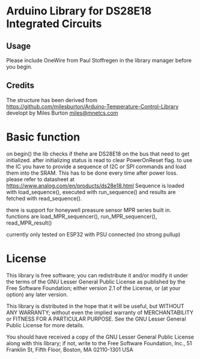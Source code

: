 
# Arduino Library for DS28E18 Integrated Circuits

## Usage

Please include OneWire from Paul Stoffregen in the library manager before you begin.

## Credits

The structure has been derived from
https://github.com/milesburton/Arduino-Temperature-Control-Library developt by Miles Burton <miles@mnetcs.com> 

# Basic function

on begin() the lib checks if thehe are DS28E18 on the bus that need to get initialized.
after initializing status is read to clear PowerOnReset flag.
to use the IC you have to provide a sequence of I2C or SPI commands and load them into the SRAM. This has to be done every time after power loss. please refer to datasheet at https://www.analog.com/en/products/ds28e18.html
Sequence is loaded with load_sequence(), executed with run_sequence() and results are fetched with read_sequence().

there is support for honeywell preasure sensor MPR series built in.
functions are load_MPR_sequencer(), run_MPR_sequencer(), read_MPR_result()

currently only tested on ESP32 with PSU connected (no strong pullup)

# License

This library is free software; you can redistribute it and/or
modify it under the terms of the GNU Lesser General Public
License as published by the Free Software Foundation; either
version 2.1 of the License, or (at your option) any later version.

This library is distributed in the hope that it will be useful,
but WITHOUT ANY WARRANTY; without even the implied warranty of
MERCHANTABILITY or FITNESS FOR A PARTICULAR PURPOSE.  See the GNU
Lesser General Public License for more details.

You should have received a copy of the GNU Lesser General Public
License along with this library; if not, write to the Free Software
Foundation, Inc., 51 Franklin St, Fifth Floor, Boston, MA  02110-1301  USA
